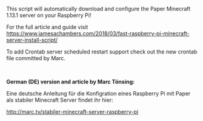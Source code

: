 This script will automatically download and configure the Paper Minecraft 1.13.1 server on your Raspberry Pi!

For the full article and guide visit https://www.jamesachambers.com/2018/03/fast-raspberry-pi-minecraft-server-install-script/

To add Crontab server scheduled restart support check out the new crontab file committed by Marc.

<br>

<b>German (DE) version and article by Marc Tönsing:</b>

Eine deutsche Anleitung für die Konfigration eines Raspberry Pi mit Paper als stabiler Minecraft Server findet ihr hier:

http://marc.tv/stabiler-minecraft-server-raspberry-pi
